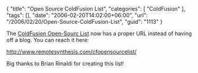 {
	"title": "Open Source ColdFusion List",
	"categories": [
		"ColdFusion"
	],
	"tags": [],
	"date": "2006-02-20T14:02:00+06:00",
	"url": "/2006/02/20/Open-Source-ColdFusion-List",
	"guid": "1113"
}

The <a href="http://www.remotesynthesis.com/cfopensourcelist/">ColdFusion Open-Sourc List</a> now has a proper URL instead of having off a blog. You can reach it here:

<a href="http://www.remotesynthesis.com/cfopensourcelist/">http://www.remotesynthesis.com/cfopensourcelist/</a>

Big thanks to Brian Rinaldi for creating this list!
